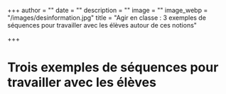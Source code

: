 +++
author = ""
date = ""
description = ""
image = ""
image_webp = "/images/desinformation.jpg"
title = "Agir en classe : 3 exemples de séquences pour travailler avec les élèves autour de ces notions"

+++
# Trois exemples de séquences pour travailler avec les élèves
